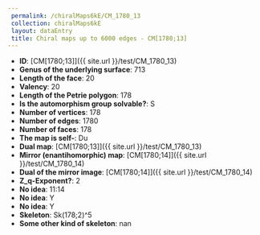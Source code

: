 ```yaml
--- 
 permalink: /chiralMaps6kE/CM_1780_13 
 collection: chiralMaps6kE
 layout: dataEntry
 title: Chiral maps up to 6000 edges - CM[1780;13]
---
```


- **ID**: [CM[1780;13]]({{ site.url }}/test/CM_1780_13)
- **Genus of the underlying surface**: 713
- **Length of the face**: 20
- **Valency**: 20
- **Length of the Petrie polygon**: 178
- **Is the automorphism group solvable?**: S
- **Number of vertices**: 178
- **Number of edges**: 1780
- **Number of faces**: 178
- **The map is self-**: Du
- **Dual map**: [CM[1780;13]]({{ site.url }}/test/CM_1780_13)
- **Mirror (enantihomorphic) map**: [CM[1780;14]]({{ site.url }}/test/CM_1780_14)
- **Dual of the mirror image**: [CM[1780;14]]({{ site.url }}/test/CM_1780_14)
- **Z_q-Exponent?**: 2
- **No idea**:  11:14
- **No idea**: Y
- **No idea**: Y
- **Skeleton**: Sk(178;2)^5
- **Some other kind of skeleton**: nan

